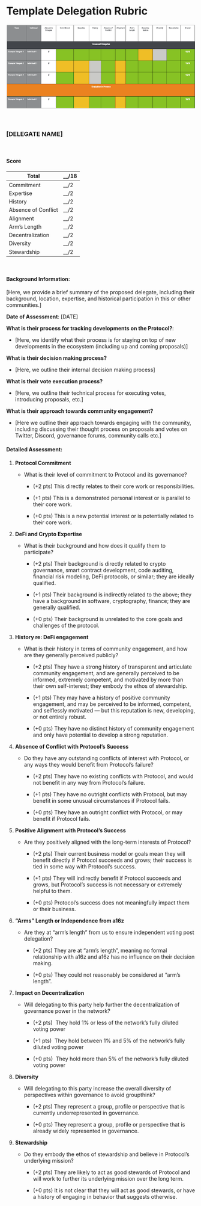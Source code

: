 # Template Delegation Rubric 

![Table](./images/rubric_example.png)

&nbsp;

###  \[DELEGATE NAME\]

&nbsp;

#### **Score**

| Total               | \_\_/18 |
|---------------------|---------|
| Commitment          | \_\_/2  |
| Expertise           | \_\_/2  |
| History             | \_\_/2  |
| Absence of Conflict | \_\_/2  |
| Alignment           | \_\_/2  |
| Arm’s Length        | \_\_/2  |
| Decentralization    | \_\_/2  |
| Diversity           | \_\_/2  |
| Stewardship         | \_\_/2  |

&nbsp;

#### **Background Information:**

\[Here, we provide a brief summary of the proposed delegate, including
their background, location, expertise, and historical participation in
this or other communities.\]

**Date of Assessment**: \[DATE\]

**What is their process for tracking developments on the Protocol?**:

-   \[Here, we identify what their process is for staying on top of new
    developments in the ecosystem (including up and coming proposals)\]

**What is their decision making process?**

-   \[Here, we outline their internal decision making process\]

**What is their vote execution process?**

-   \[Here, we outline their technical process for executing votes,
    introducing proposals, etc.\]

**What is their approach towards community engagement?**

-   \[Here we outline their approach towards engaging with the
    community, including discussing their thought process on proposals
    and votes on Twitter, Discord, governance forums, community calls
    etc.\]

#### **Detailed Assessment:**

1.  **Protocol Commitment**

    -  What is their level of commitment to Protocol and its
        governance?

        -  (+2 pts) This directly relates to their core work or
            responsibilities.

        -  (+1 pts) This is a demonstrated personal interest or is
            parallel to their core work.

        -  (+0 pts) This is a new potential interest or is potentially
            related to their core work.

2.  **DeFi and Crypto Expertise**

    -  What is their background and how does it qualify them to
        participate?

        -  (+2 pts) Their background is directly related to crypto
            governance, smart contract development, code auditing,
            financial risk modeling, DeFi protocols, or similar; they
            are ideally qualified.

        -  (+1 pts) Their background is indirectly related to the
            above; they have a background in software, cryptography,
            finance; they are generally qualified.

        -  (+0 pts) Their background is unrelated to the core goals and
            challenges of the protocol.

3.  **History re: DeFi engagement**

    -  What is their history in terms of community engagement, and how
        are they generally perceived publicly?

        -  (+2 pts) They have a strong history of transparent and
            articulate community engagement, and are generally perceived
            to be informed, extremely competent, and motivated by more
            than their own self-interest; they embody the ethos of
            stewardship.

        -  (+1 pts) They may have a history of positive community
            engagement, and may be perceived to be informed, competent,
            and selflessly motivated — but this reputation is new,
            developing, or not entirely robust.

        -  (+0 pts) They have no distinct history of community
            engagement and only have potential to develop a strong
            reputation.

4.  **Absence of Conflict with Protocol’s Success**

    -  Do they have any outstanding conflicts of interest with
        Protocol, or any ways they would benefit from Protocol’s
        failure?

        -  (+2 pts) They have no existing conflicts with Protocol, and
            would not benefit in any way from Protocol’s failure.

        -  (+1 pts) They have no outright conflicts with Protocol, but
            may benefit in some unusual circumstances if Protocol fails.

        -  (+0 pts) They have an outright conflict with Protocol, or
            may benefit if Protocol fails.

5.  **Positive Alignment with Protocol’s Success**

    -  Are they positively aligned with the long-term interests of
        Protocol?

        -  (+2 pts) Their current business model or goals mean they
            will benefit directly if Protocol succeeds and grows; their
            success is tied in some way with Protocol’s success.

        -  (+1 pts) They will indirectly benefit if Protocol succeeds
            and grows, but Protocol’s success is not necessary or
            extremely helpful to them.

        -  (+0 pts) Protocol’s success does not meaningfully impact
            them or their business.

6.  **“Arms” Length or Independence from a16z**

    -  Are they at “arm’s length” from us to ensure independent voting
        post delegation?

        -  (+2 pts) They are at “arm’s length”, meaning no formal
            relationship with a16z and a16z has no influence on their
            decision making.

        -  (+0 pts) They could not reasonably be considered at “arm’s
            length”.

7.  **Impact on Decentralization**

    -  Will delegating to this party help further the decentralization
        of governance power in the network?

        -  (+2 pts)  They hold 1% or less of the network’s fully
            diluted voting power  

        -  (+1 pts)  They hold between 1% and 5% of the network’s fully
            diluted voting power  

        -  (+0 pts)  They hold more than 5% of the network’s fully
            diluted voting power

8.  **Diversity**

    -  Will delegating to this party increase the overall diversity of
        perspectives within governance to avoid groupthink?

        -  (+2 pts) They represent a group, profile or perspective that
            is currently underrepresented in governance. 

        -  (+0 pts) They represent a group, profile or perspective that
            is already widely represented in governance.

9.  **Stewardship**

    -  Do they embody the ethos of stewardship and believe in
        Protocol’s underlying mission?

        -  (+2 pts) They are likely to act as good stewards of Protocol
            and will work to further its underlying mission over the
            long term. 

        -  (+0 pts) It is not clear that they will act as good
            stewards, or have a history of engaging in behavior that
            suggests otherwise.
